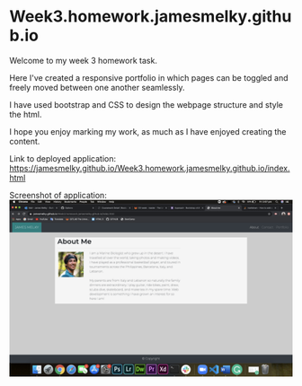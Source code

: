 # Week3.homework.jamesmelky.github.io
Welcome to my week 3 homework task. 

Here I've created a responsive portfolio in which pages can be toggled and freely moved between one another seamlessly. 

I have used bootstrap and CSS to design the webpage structure and style the html. 

I hope you enjoy marking my work, as much as I have enjoyed creating the content. 

Link to deployed application: https://jamesmelky.github.io/Week3.homework.jamesmelky.github.io/index.html

Screenshot of application: 
![Screenshot](/images/Screen_Shot_week3.jpg?raw=true "Screenshot of Deployed application")
